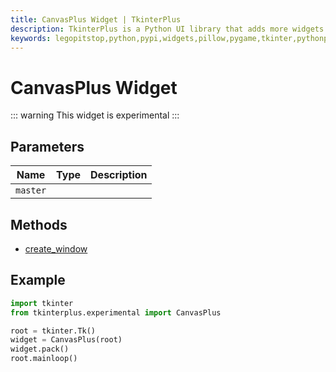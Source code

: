 ```yaml
---
title: CanvasPlus Widget | TkinterPlus
description: TkinterPlus is a Python UI library that adds more widgets to Tkinter
keywords: legopitstop,python,pypi,widgets,pillow,pygame,tkinter,pythonpackage
---
```


# CanvasPlus Widget <Badge type="warning" text="Experimental" />

::: warning
This widget is experimental
:::

## Parameters

| Name     | Type | Description |
| -------- | ---- | ----------- |
| `master` |      |             |

## Methods

- [create_window](#create_window)

## Example

```py
import tkinter
from tkinterplus.experimental import CanvasPlus

root = tkinter.Tk()
widget = CanvasPlus(root)
widget.pack()
root.mainloop()
```

